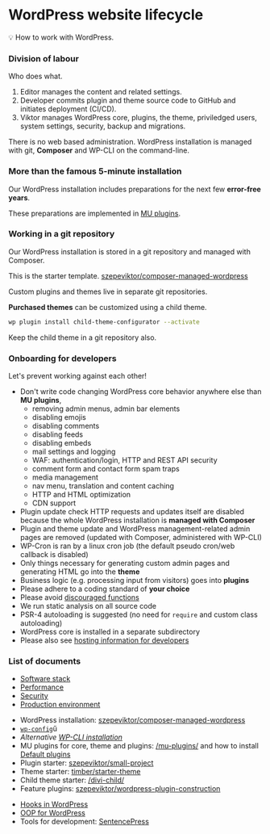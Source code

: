 # WordPress website lifecycle

:bulb: How to work with WordPress.

### Division of labour

Who does what.

1. Editor manages the content and related settings.
2. Developer commits plugin and theme source code to GitHub and initiates deployment (CI/CD).
3. Viktor manages WordPress core, plugins, the theme,
   priviledged users, system settings, security, backup and migrations.

There is no web based administration.
WordPress installation is managed with git, **Composer** and WP-CLI on the command-line.

### More than the famous 5-minute installation

Our WordPress installation includes preparations for the next few **error-free years**.

These preparations are implemented in [MU plugins](/mu-plugins/).

### Working in a git repository

Our WordPress installation is stored in a git repository
and managed with Composer.

This is the starter template.
[szepeviktor/composer-managed-wordpress](https://github.com/szepeviktor/composer-managed-wordpress)

Custom plugins and themes live in separate git repositories.

**Purchased themes** can be customized using a child theme.

```bash
wp plugin install child-theme-configurator --activate
```

Keep the child theme in a git repository also.

### Onboarding for developers

Let's prevent working against each other!

- Don't write code changing WordPress core behavior anywhere else than **MU plugins**,
  - removing admin menus, admin bar elements
  - disabling emojis
  - disabling comments
  - disabling feeds
  - disabling embeds
  - mail settings and logging
  - WAF: authentication/login, HTTP and REST API security
  - comment form and contact form spam traps
  - media management
  - nav menu, translation and content caching
  - HTTP and HTML optimization
  - CDN support
- Plugin update check HTTP requests and updates itself are disabled
  because the whole WordPress installation is **managed with Composer**
- Plugin and theme update and WordPress management-related admin pages are removed
  (updated with Composer, administered with WP-CLI)
- WP-Cron is ran by a linux cron job (the default pseudo cron/web callback is disabled)
- Only things necessary for generating custom admin pages
  and generating HTML go into the **theme**
- Business logic (e.g. processing input from visitors) goes into **plugins**
- Please adhere to a coding standard of **your choice**
- Please avoid [discouraged functions](https://github.com/szepeviktor/debian-server-tools/blob/master/webserver/laravel/phpcs.xml#L18)
- We run static analysis on all source code
- PSR-4 autoloading is suggested (no need for `require` and custom class autoloading)
- WordPress core is installed in a separate subdirectory
- Please also see [hosting information for developers](https://github.com/szepeviktor/debian-server-tools/blob/master/Onboarding.md#onboarding-for-developers)

### List of documents

* [Software stack](/WordPress-stack.md)
* [Performance](/WordPress-performance.md)
* [Security](/WordPress-security.md)
* [Production environment](https://github.com/szepeviktor/debian-server-tools/blob/master/webserver/Production-website.md)

- WordPress installation: [szepeviktor/composer-managed-wordpress](https://github.com/szepeviktor/composer-managed-wordpress)
- [`wp-config`](/wp-config)ű
- _Alternative [WP-CLI installation](WP-CLI-installation.md)_
- MU plugins for core, theme and plugins: [/mu-plugins/](/mu-plugins) and how to install [Default plugins](/Plugins.md)
- Plugin starter: [szepeviktor/small-project](https://github.com/szepeviktor/small-project)
- Theme starter: [timber/starter-theme](https://github.com/timber/starter-theme/tree/2.x)
- Child theme starter: [/divi-child/](/divi-child)
- Feature plugins: [szepeviktor/wordpress-plugin-construction](https://github.com/szepeviktor/wordpress-plugin-construction)

* [Hooks in WordPress](/WordPress-hooks.md)
* [OOP for WordPress](/WordPress-OOP.md)
* Tools for development: [SentencePress](https://github.com/szepeviktor/SentencePress)
